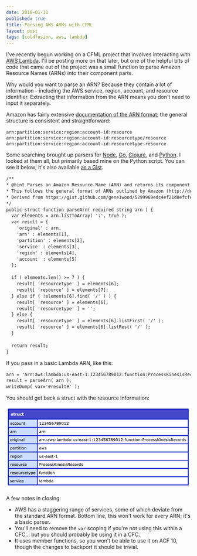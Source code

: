 ```yaml
---
date: 2018-01-11
published: true
title: Parsing AWS ARNs with CFML
layout: post
tags: [coldfusion, aws, lambda]
---
```

I've recently begun working on a CFML project that involves interacting with [AWS Lambda](https://aws.amazon.com/lambda/). I'll be posting more on that later, but one of the helpful bits of code that came out of the project was a small function to parse Amazon Resource Names (ARNs) into their component parts.
<!--more-->

Why would you want to parse an ARN? Because they contain a lot of information - including the AWS service, region, account, and resource identifier. Extracting that information from the ARN means you don't need to input it separately.

Amazon has fairly extensive [documentation of the ARN format](https://docs.aws.amazon.com/general/latest/gr/aws-arns-and-namespaces.html); the general structure is consistent and straightforward:

```
arn:partition:service:region:account-id:resource
arn:partition:service:region:account-id:resourcetype/resource
arn:partition:service:region:account-id:resourcetype:resource
```
Some searching brought up parsers for [Node](https://www.npmjs.com/package/aws-arn-parser), [Go](https://github.com/gigawattio/awsarn), [Clojure](https://github.com/skybet/aws-arn), and [Python](https://gist.github.com/gene1wood/5299969edc4ef21d8efcfea52158dd40). I looked at them all, but primarily based mine on the Python script. You can see it below; it's also available [as a Gist](https://gist.github.com/mjclemente/37d8ccd25b3ae5f0a31f9b209b0a8a74).

```cfc
/**
* @hint Parses an Amazon Resource Name (ARN) and returns its component parts as an object.
* This follows the general format of ARNs outlined by Amazon (http://docs.aws.amazon.com/general/latest/gr/aws-arns-and-namespaces.html), but does not fully account for all possible formats
* Derived from https://gist.github.com/gene1wood/5299969edc4ef21d8efcfea52158dd40
*/
public struct function parseArn( required string arn ) {
  var elements = arn.listToArray( ':', true );
  var result = {
    'original' : arn,
    'arn' : elements[1],
    'partition' : elements[2],
    'service' : elements[3],
    'region' : elements[4],
    'account' : elements[5]
  };

  if ( elements.len() >= 7 ) {
    result[ 'resourcetype' ] = elements[6];
    result[ 'resource' ] = elements[7];
  } else if ( !elements[6].find( '/' ) ) {
    result[ 'resource' ] = elements[6];
    result[ 'resourcetype' ] = '';
  } else {
    result[ 'resourcetype' ] = elements[6].listFirst( '/' );
    result[ 'resource' ] = elements[6].listRest( '/' );
  }

  return result;
}
```

If you pass in a basic Lambda ARN, like this:

```cfc
arn = 'arn:aws:lambda:us-east-1:123456789012:function:ProcessKinesisRecords';
result = parseArn( arn );
writeDump( var='#result#' );
```
You should get back a struct with the resource information:

![parse aws arn result struct](/public/assets/images/parse-aws-arn-result-struct.png)

A few notes in closing:

* AWS has a staggering range of services, some of which deviate from the standard ARN format. Bottom line, this won't work for every ARN; it's a basic parser.
* You'll need to remove the `var` scoping if you're not using this within a CFC... but you should probably be using it in a CFC.
* It uses member functions, so you won't be able to use it on ACF 10, though the changes to backport it should be trivial.

